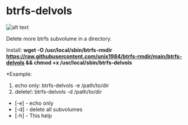 # btrfs-delvols
![alt text](https://raw.githubusercontent.com/unix1984/btrfs-rmdir/main/rmdir_example.png)


Delete more btrfs subvolume in a directory.


Install:
**wget -O /usr/local/sbin/btrfs-rmdir https://raw.githubusercontent.com/unix1984/btrfs-rmdir/main/btrfs-delvols && chmod +x /usr/local/sbin/btrfs-delvols**






*Example:
1) echo only: btrfs-delvols -e /path/to/dir
2) delete!: btrfs-delvols -d /path/to/dir

* [-e] - echo only
* [-d] - delete all subvolumes
* [-h] - This help

